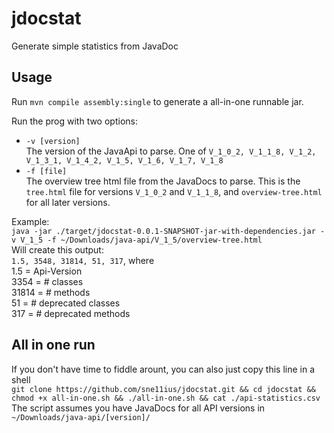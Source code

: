 # jdocstat
Generate simple statistics from JavaDoc

## Usage
Run `mvn compile assembly:single` to generate a all-in-one runnable jar.

Run the prog with two options:

- `-v [version]`  
The version of the JavaApi to parse. One of `V_1_0_2, V_1_1_8, V_1_2, V_1_3_1, V_1_4_2, V_1_5, V_1_6, V_1_7, V_1_8`
- `-f [file]`  
The overview tree html file from the JavaDocs to parse. This is the `tree.html` file for versions `V_1_0_2` and `V_1_1_8`, and `overview-tree.html` for all later versions.

Example:  
`java -jar ./target/jdocstat-0.0.1-SNAPSHOT-jar-with-dependencies.jar -v V_1_5 -f ~/Downloads/java-api/V_1_5/overview-tree.html`  
Will create this output:  
`1.5, 3548, 31814, 51, 317`,
where  
1.5   = Api-Version  
3354  = # classes  
31814 = # methods  
51    = # deprecated classes  
317   = # deprecated methods  

## All in one run
If you don't have time to fiddle arount, you can also just copy this line in a shell  
`git clone https://github.com/sne11ius/jdocstat.git && cd jdocstat && chmod +x all-in-one.sh && ./all-in-one.sh && cat ./api-statistics.csv`  
The script assumes you have JavaDocs for all API versions in `~/Downloads/java-api/[version]/`
